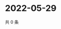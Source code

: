 # 2022-05-29

共 0 条

<!-- BEGIN WEIBO -->
<!-- 最后更新时间 Sun May 29 2022 14:21:53 GMT+0800 (China Standard Time) -->

<!-- END WEIBO -->
